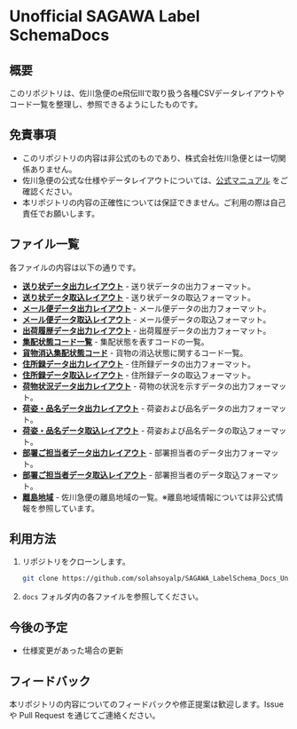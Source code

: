 # Unofficial SAGAWA Label SchemaDocs

## 概要

このリポジトリは、佐川急便のe飛伝Ⅲで取り扱う各種CSVデータレイアウトやコード一覧を整理し、参照できるようにしたものです。

## 免責事項

- このリポジトリの内容は非公式のものであり、株式会社佐川急便とは一切関係ありません。
- 佐川急便の公式な仕様やデータレイアウトについては、[公式マニュアル](https://e-hiden3.sagawa-exp.co.jp/help_nsx/manual-takuhai.pdf) をご確認ください。
- 本リポジトリの内容の正確性については保証できません。ご利用の際は自己責任でお願いします。

## ファイル一覧

各ファイルの内容は以下の通りです。


- **[送り状データ出力レイアウト](docs/送り状データ出力レイアウト.md)** - 送り状データの出力フォーマット。
- **[送り状データ取込レイアウト](docs/送り状データ取込レイアウト.md)** - 送り状データの取込フォーマット。
- **[メール便データ出力レイアウト](docs/メール便データ出力レイアウト.md)** - メール便データの出力フォーマット。
- **[メール便データ取込レイアウト](docs/メール便データ取込レイアウト.md)** - メール便データの取込フォーマット。
- **[出荷履歴データ出力レイアウト](docs/出荷履歴データ出力レイアウト.md)** - 出荷履歴データの出力フォーマット。
- **[集配状態コード一覧](docs/集配状態コード一覧.md)** - 集配状態を表すコードの一覧。
- **[貨物消込集配状態コード](docs/貨物消込集配状態コード.md)** - 貨物の消込状態に関するコード一覧。
- **[住所録データ出力レイアウト](docs/住所録データ出力レイアウト.md)** - 住所録データの出力フォーマット。
- **[住所録データ取込レイアウト](docs/住所録データ取込レイアウト.md)** - 住所録データの取込フォーマット。
- **[荷物状況データ出力レイアウト](docs/荷物状況データ出力レイアウト.md)** - 荷物の状況を示すデータの出力フォーマット。
- **[荷姿・品名データ出力レイアウト](docs/荷姿・品名データ出力レイアウト.md)** - 荷姿および品名データの出力フォーマット。
- **[荷姿・品名データ取込レイアウト](docs/荷姿・品名データ取込レイアウト.md)** - 荷姿および品名データの取込フォーマット。
- **[部署ご担当者データ出力レイアウト](docs/部署ご担当者データ出力レイアウト.md)** - 部署担当者のデータ出力フォーマット。
- **[部署ご担当者データ取込レイアウト](docs/部署ご担当者データ取込レイアウト.md)** - 部署担当者のデータ取込フォーマット。
- **[離島地域](docs/離島地域.md)** - 佐川急便の離島地域の一覧。※離島地域情報については非公式情報を参照しています。

## 利用方法

1. リポジトリをクローンします。
   ```bash
   git clone https://github.com/solahsoyalp/SAGAWA_LabelSchema_Docs_Unofficial.git
   ```
2. `docs` フォルダ内の各ファイルを参照してください。

## 今後の予定

- 仕様変更があった場合の更新

## フィードバック

本リポジトリの内容についてのフィードバックや修正提案は歓迎します。Issue や Pull Request を通じてご連絡ください。

